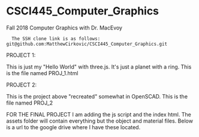 # CSCI445_Computer_Graphics
Fall 2018 Computer Graphics with Dr. MacEvoy


      The SSH clone link is as follows: git@github.com:MatthewCirkovic/CSCI445_Computer_Graphics.git

PROJECT 1:

  This is just my "Hello World" with three.js. It's just a planet with a ring.
  This is the file named PROJ_1.html
  
PROJECT 2:

  This is the project above "recreated" somewhat in OpenSCAD.
  This is the file named PROJ_2

FOR THE FINAL PROJECT
  I am adding the js script and the index html. The assets folder will contain everything but the object and material files. Below is a     url to the google drive where I have these located.
